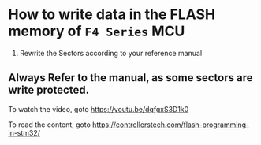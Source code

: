 # How to write data in the FLASH memory of ```F4 Series``` MCU


1. Rewrite the Sectors according to your reference manual

## Always Refer to the manual, as some sectors are write protected.

To watch the video, goto https://youtu.be/dqfgxS3D1k0

To read the content, goto https://controllerstech.com/flash-programming-in-stm32/
